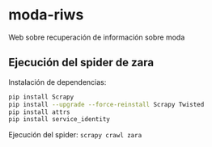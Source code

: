 # moda-riws
Web sobre recuperación de información sobre moda

## Ejecución del spider de zara

Instalación de dependencias:
```bash
pip install Scrapy
pip install --upgrade --force-reinstall Scrapy Twisted
pip install attrs
pip install service_identity
```

Ejecución del spider: `scrapy crawl zara`
